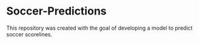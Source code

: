 # Soccer-Predictions
This repository was created with the goal of developing a model to predict soccer scorelines.
